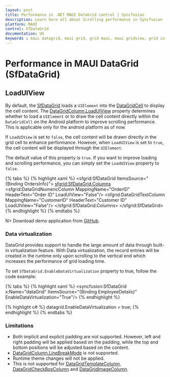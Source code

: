 ```yaml
---
layout: post
title: Performance in .NET MAUI DataGrid control | Syncfusion
description: Learn here all about Scrolling performance in Syncfusion .NET MAUI DataGrid (SfDataGrid) control and more.
platform: MAUI
control: SfDataGrid
documentation: UG
keywords : maui datagrid, maui grid, grid maui, maui gridview, grid in maui, .net maui datagrid, .net maui grid, .net grid maui, .net maui performance, maui performance
---
```


# Performance in MAUI DataGrid (SfDataGrid)

## LoadUIView

By default, the [SfDataGrid](https://help.syncfusion.com/cr/maui/Syncfusion.Maui.DataGrid.SfDataGrid.html) loads a `UIElement` into the [DataGridCell](https://help.syncfusion.com/cr/maui/Syncfusion.Maui.DataGrid.DataGridCell.html) to display the cell content. The [DataGridColumn.LoadUIView](https://help.syncfusion.com/cr/maui/Syncfusion.Maui.DataGrid.DataGridColumn.html#Syncfusion_Maui_DataGrid_DataGridColumn_LoadUIView) property determines whether to load a `UIElement` or to draw the cell content directly within the `DataGridCell` on the Android platform to improve scrolling performance. This is applicable only for the android platform as of now.

If `LoadUIView` is set to `false`, the cell content will be drawn directly in the grid cell to enhance performance. However, when `LoadUIView` is set to `true`, the cell content will be displayed through the `UIElement`.

The default value of this property is `true`. If you want to improve loading and scrolling performance, you can simply set the `LoadUIView` property to `false`.

{% tabs %}
{% highlight xaml %}
<sfgrid:SfDataGrid ItemsSource="{Binding OrdersInfo}">
    <sfgrid:SfDataGrid.Columns>
        <sfgrid:DataGridNumericColumn MappingName="OrderID" HeaderText="Order ID" LoadUIView="False"/>
        <sfgrid:DataGridTextColumn MappingName="CustomerID" HeaderText="Customer ID" LoadUIView="False"/>
    </sfgrid:SfDataGrid.Columns>
</sfgrid:SfDataGrid>
{% endhighlight %}
{% endtabs %}

N> Download demo application from [GitHub](https://github.com/SyncfusionExamples/How-to-improve-scrolling-performance-in-.NET-MAUI-DataGrid).

### Data virtualization

DataGrid provides support to handle the large amount of data through built-in virtualization feature. With Data virtualization, the record entries will be created in the runtime only upon scrolling to the vertical end which increases the performance of grid loading time.

To set `SfDataGrid.EnableDataVirtualization` property to true, follow the code example:

{% tabs %}
{% highlight xaml %}
<syncfusion:SfDataGrid x:Name="dataGrid"
                       ItemsSource="{Binding EmployeeDetails}"
                       EnableDataVirtualization="True"/>
{% endhighlight %}

{% highlight c# %}
datagrid.EnableDataVirtualization = true;
{% endhighlight %}
{% endtabs %}

### Limitations

* Both implicit and explicit padding are not supported. However, left and right padding will be applied based on the padding, while the top and bottom positions will be adjusted based on the content.
* [DataGridColumn.LineBreakMode](https://help.syncfusion.com/cr/maui/Syncfusion.Maui.DataGrid.DataGridColumn.html#Syncfusion_Maui_DataGrid_DataGridColumn_LineBreakMode) is not supported.
* Runtime theme changes will not be applied.
* This is not supported for [DataGridTemplateColumn](https://help.syncfusion.com/cr/maui/Syncfusion.Maui.DataGrid.DataGridTemplateColumn.html), [DataGridCheckBoxColumn](https://help.syncfusion.com/cr/maui/Syncfusion.Maui.DataGrid.DataGridCheckBoxColumn.html) and [DataGridImageColumn](https://help.syncfusion.com/cr/maui/Syncfusion.Maui.DataGrid.DataGridImageColumn.html).